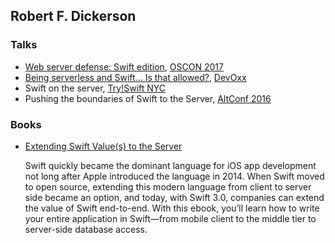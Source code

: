 ## Robert F. Dickerson

### Talks

- [Web server defense: Swift edition](https://conferences.oreilly.com/oscon/oscon-tx/public/schedule/detail/56656), [OSCON 2017](https://conferences.oreilly.com/oscon/oscon-tx)
- [Being serverless and Swift... Is that allowed?](http://cfp.devoxx.us/2017/talk/XTW-1281/Developer_on_the_Rise_%E2%80%93_Part_2:__Being_serverless_and_Swift..._Is_that_allowed%3F), [DevOxx](https://devoxx.us/)
- Swift on the server, [Try!Swift NYC](https://www.tryswift.co/events/2017/nyc#)
- Pushing the boundaries of Swift to the Server, [AltConf 2016](http://altconf.com/schedule/)

### Books

- [Extending Swift Value(s) to the Server](http://www.oreilly.com/programming/free/extending-swift-values-to-the-server.csp)

  Swift quickly became the dominant language for iOS app development not long after Apple introduced the language in 2014. When Swift moved to open source, extending this modern language from client to server side became an option, and today, with Swift 3.0, companies can extend the value of Swift end-to-end. With this ebook, you’ll learn how to write your entire application in Swift—from mobile client to the middle tier to server-side database access.
